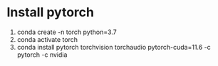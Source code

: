 # Install pytorch
  1. conda create -n torch python=3.7
  2. conda activate torch
  3. conda install pytorch torchvision torchaudio pytorch-cuda=11.6 -c pytorch -c nvidia
  
